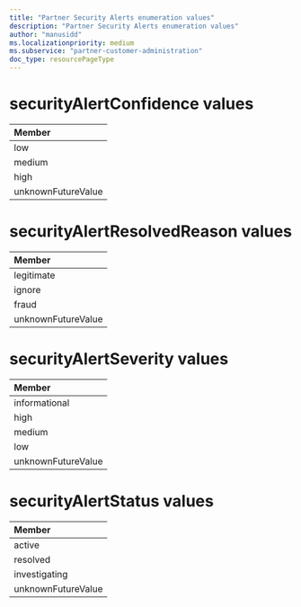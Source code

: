 ```yaml
---
title: "Partner Security Alerts enumeration values"
description: "Partner Security Alerts enumeration values"
author: "manusidd"
ms.localizationpriority: medium
ms.subservice: "partner-customer-administration"
doc_type: resourcePageType
---
```


# securityAlertConfidence values 



|Member|
|:---|
|low|
|medium|
|high|
|unknownFutureValue|

# securityAlertResolvedReason values 



|Member|
|:---|
|legitimate|
|ignore|
|fraud|
|unknownFutureValue|

# securityAlertSeverity values 



|Member|
|:---|
|informational|
|high|
|medium|
|low|
|unknownFutureValue|

# securityAlertStatus values 



|Member|
|:---|
|active|
|resolved|
|investigating|
|unknownFutureValue|

